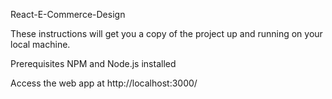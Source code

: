 React-E-Commerce-Design

These instructions will get you a copy of the project up and running on your local machine.

Prerequisites
NPM and Node.js installed

Access the web app at http://localhost:3000/
